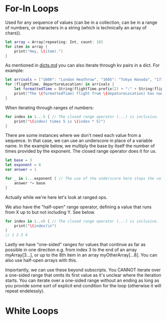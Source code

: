 # For-In Loops

Used for any sequence of values (can be in a collection, can be in a range of numbers, or characters in a string (which is technically an array of chars)).

```swift
let array = Array[repeating: Int, count: 10]
for item in array {
    print("Hey, \(item).")
}
```

As mentioned in [dicts.md](../03_Collections/dicts.md) you can also iterate through kv pairs in a dict. For example:

```swift
let arrivals = ["1600": "London Heathrow", "1605": "Tokyo Hanada", "1715": "Don Mueang International", "1724": "Phuket International"]
for (flightTime, departureLocation) in arrivals {
    let formattedTime = String(flightTime.prefix(2) + ":" + String(flightTime.suffix(2)))
    print("The \(formattedTime) flight from \(depatureLocation) has now landed.")
}
```

When iterating through ranges of numbers:

```swift
for index in 1...5 { // The closed range operator (...) is inclusive.
    print("\(index) times 5 is \(index * 5)")
}
```

There are some instances where we don't need each value from a sequence. In that case, we can use an underscore in place of a variable name.
In the example below, we multiply the base by itself the number of times provided by the exponent. The closed range operator does it for us.

```swift
let base = 3
let exponent = 8
var answer = 1

for _ in 1...exponent { // The use of the underscore here stops the value of each iteration being returned (presumably some performance improvements here?)
    answer *= base
}
```
Actually while we're here let's look at ranged ops.

We also have the "half-open" range operator, defining a value that runs from X up to but not including Y. See below.

```swift
for index in 1..<5 { // The closed range operator (...) is inclusive.
    print("\(index)\n")
}
// 1 2 3 4
```

Lastly we have "one-sided" ranges for values that continue as far as possible in one direction e.g. from index 3 to the end of an array
myArray[3...], or up to the 8th item in an array myOtherArray[...8]. You can also use half-open arrays with this.

Importantly, we can use these beyond subscripts. You CANNOT iterate over a one-sided range that omits its first value as it's unclear where the iteration starts. You can iterate over a one-sided range without an ending as long as you provide some sort of explicit end condition for the loop (otherwise it will repeat endelessly).

# White Loops